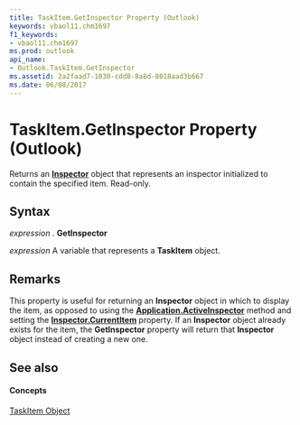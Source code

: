 ```yaml
---
title: TaskItem.GetInspector Property (Outlook)
keywords: vbaol11.chm1697
f1_keywords:
- vbaol11.chm1697
ms.prod: outlook
api_name:
- Outlook.TaskItem.GetInspector
ms.assetid: 2a2faad7-1030-cdd8-8a8d-8018aad3b667
ms.date: 06/08/2017
---
```



# TaskItem.GetInspector Property (Outlook)

Returns an **[Inspector](inspector-object-outlook.md)** object that represents an inspector initialized to contain the specified item. Read-only.


## Syntax

 _expression_ . **GetInspector**

 _expression_ A variable that represents a **TaskItem** object.


## Remarks

This property is useful for returning an **Inspector** object in which to display the item, as opposed to using the **[Application.ActiveInspector](application-activeinspector-method-outlook.md)** method and setting the **[Inspector.CurrentItem](inspector-currentitem-property-outlook.md)** property. If an **Inspector** object already exists for the item, the **GetInspector** property will return that **Inspector** object instead of creating a new one.


## See also


#### Concepts


[TaskItem Object](taskitem-object-outlook.md)

